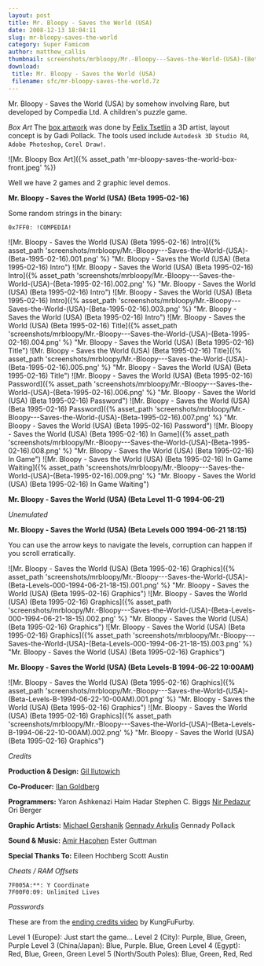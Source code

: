```yaml
---
layout: post
title: Mr. Bloopy - Saves the World (USA)
date: 2008-12-13 18:04:11
slug: mr-bloopy-saves-the-world
category: Super Famicom
author: matthew_callis
thumbnail: screenshots/mrbloopy/Mr.-Bloopy---Saves-the-World-(USA)-(Beta-1995-02-16).001.png
download:
 title: Mr. Bloopy - Saves the World (USA)
 filename: sfc/mr-bloopy-saves-the-world.7z
---
```


Mr. Bloopy - Saves the World (USA) by somehow involving Rare, but developed by Compedia Ltd. A children's puzzle game.

_Box Art_
The [box artwork](http://www.felix-3d.com/html/ds_5pa_03bl.htm "Mr. Bloopy Box Art") was done by [Felix Tsetlin](http://www.felix-3d.com/ "Felix Tsetlin") a 3D artist, layout concept is by Gadi Pollack. The tools used include `Autodesk 3D Studio R4`, `Adobe Photoshop`, `Corel Draw!`.

![Mr. Bloopy Box Art]({% asset_path 'mr-bloopy-saves-the-world-box-front.jpeg' %})

Well we have 2 games and 2 graphic level demos.

**Mr. Bloopy - Saves the World (USA) (Beta 1995-02-16)**

Some random strings in the binary:

```
0x7FF0: !COMPEDIA!
```

![Mr. Bloopy - Saves the World (USA) (Beta 1995-02-16) Intro]({% asset_path 'screenshots/mrbloopy/Mr.-Bloopy---Saves-the-World-(USA)-(Beta-1995-02-16).001.png' %} "Mr. Bloopy - Saves the World (USA) (Beta 1995-02-16) Intro")
![Mr. Bloopy - Saves the World (USA) (Beta 1995-02-16) Intro]({% asset_path 'screenshots/mrbloopy/Mr.-Bloopy---Saves-the-World-(USA)-(Beta-1995-02-16).002.png' %} "Mr. Bloopy - Saves the World (USA) (Beta 1995-02-16) Intro")
![Mr. Bloopy - Saves the World (USA) (Beta 1995-02-16) Intro]({% asset_path 'screenshots/mrbloopy/Mr.-Bloopy---Saves-the-World-(USA)-(Beta-1995-02-16).003.png' %} "Mr. Bloopy - Saves the World (USA) (Beta 1995-02-16) Intro")
![Mr. Bloopy - Saves the World (USA) (Beta 1995-02-16) Title]({% asset_path 'screenshots/mrbloopy/Mr.-Bloopy---Saves-the-World-(USA)-(Beta-1995-02-16).004.png' %} "Mr. Bloopy - Saves the World (USA) (Beta 1995-02-16) Title")
![Mr. Bloopy - Saves the World (USA) (Beta 1995-02-16) Title]({% asset_path 'screenshots/mrbloopy/Mr.-Bloopy---Saves-the-World-(USA)-(Beta-1995-02-16).005.png' %} "Mr. Bloopy - Saves the World (USA) (Beta 1995-02-16) Title")
![Mr. Bloopy - Saves the World (USA) (Beta 1995-02-16) Password]({% asset_path 'screenshots/mrbloopy/Mr.-Bloopy---Saves-the-World-(USA)-(Beta-1995-02-16).006.png' %} "Mr. Bloopy - Saves the World (USA) (Beta 1995-02-16) Password")
![Mr. Bloopy - Saves the World (USA) (Beta 1995-02-16) Password]({% asset_path 'screenshots/mrbloopy/Mr.-Bloopy---Saves-the-World-(USA)-(Beta-1995-02-16).007.png' %} "Mr. Bloopy - Saves the World (USA) (Beta 1995-02-16) Password")
![Mr. Bloopy - Saves the World (USA) (Beta 1995-02-16) In Game]({% asset_path 'screenshots/mrbloopy/Mr.-Bloopy---Saves-the-World-(USA)-(Beta-1995-02-16).008.png' %} "Mr. Bloopy - Saves the World (USA) (Beta 1995-02-16) In Game")
![Mr. Bloopy - Saves the World (USA) (Beta 1995-02-16) In Game Waiting]({% asset_path 'screenshots/mrbloopy/Mr.-Bloopy---Saves-the-World-(USA)-(Beta-1995-02-16).009.png' %} "Mr. Bloopy - Saves the World (USA) (Beta 1995-02-16) In Game Waiting")

**Mr. Bloopy - Saves the World (USA) (Beta Level 11-G 1994-06-21)**

_Unemulated_

**Mr. Bloopy - Saves the World (USA) (Beta Levels 000 1994-06-21 18:15)**

You can use the arrow keys to navigate the levels, corruption can happen if you scroll erratically.

![Mr. Bloopy - Saves the World (USA) (Beta 1995-02-16) Graphics]({% asset_path 'screenshots/mrbloopy/Mr.-Bloopy---Saves-the-World-(USA)-(Beta-Levels-000-1994-06-21-18-15).001.png' %} "Mr. Bloopy - Saves the World (USA) (Beta 1995-02-16) Graphics")
![Mr. Bloopy - Saves the World (USA) (Beta 1995-02-16) Graphics]({% asset_path 'screenshots/mrbloopy/Mr.-Bloopy---Saves-the-World-(USA)-(Beta-Levels-000-1994-06-21-18-15).002.png' %} "Mr. Bloopy - Saves the World (USA) (Beta 1995-02-16) Graphics")
![Mr. Bloopy - Saves the World (USA) (Beta 1995-02-16) Graphics]({% asset_path 'screenshots/mrbloopy/Mr.-Bloopy---Saves-the-World-(USA)-(Beta-Levels-000-1994-06-21-18-15).003.png' %} "Mr. Bloopy - Saves the World (USA) (Beta 1995-02-16) Graphics")

**Mr. Bloopy - Saves the World (USA) (Beta Levels-B 1994-06-22 10:00AM)**

![Mr. Bloopy - Saves the World (USA) (Beta 1995-02-16) Graphics]({% asset_path 'screenshots/mrbloopy/Mr.-Bloopy---Saves-the-World-(USA)-(Beta-Levels-B-1994-06-22-10-00AM).001.png' %} "Mr. Bloopy - Saves the World (USA) (Beta 1995-02-16) Graphics")
![Mr. Bloopy - Saves the World (USA) (Beta 1995-02-16) Graphics]({% asset_path 'screenshots/mrbloopy/Mr.-Bloopy---Saves-the-World-(USA)-(Beta-Levels-B-1994-06-22-10-00AM).002.png' %} "Mr. Bloopy - Saves the World (USA) (Beta 1995-02-16) Graphics")

_Credits_

__Production & Design:__
[Gil Ilutowich](http://compedia.net/who-we-are/our-team/)

__Co-Producer:__
[Ilan Goldberg](http://compedia.net/who-we-are/our-team/)

__Programmers:__
Yaron Ashkenazi
Haim Hadar
Stephen C. Biggs
[Nir Pedazur](https://www.linkedin.com/in/nir-pedhazur-79862a2)
Ori Berger

__Graphic Artists:__
[Michael Gershanik](https://www.linkedin.com/in/michael-gershanik-766a6576)
[Gennady Arkulis](http://compedia.net/who-we-are/our-team/)
Gennady Pollack

__Sound & Music:__
[Amir Hacohen](https://www.linkedin.com/in/amir-hacohen-a2135929)
Ester Guttman

__Special Thanks To:__
Eileen Hochberg
Scott Austin

_Cheats / RAM Offsets_

```
7F005A:**: Y Coordinate
7F00F0:09: Unlimited Lives
```

_Passwords_

These are from the [ending credits video](https://www.youtube.com/watch?v=JxNpiTz3SRg) by KungFuFurby.

Level 1 (Europe): Just start the game...
Level 2 (City): Purple, Blue, Green, Purple
Level 3 (China/Japan): Blue, Purple. Blue, Green
Level 4 (Egypt): Red, Blue, Green, Green
Level 5 (North/South Poles): Blue, Green, Red, Red
